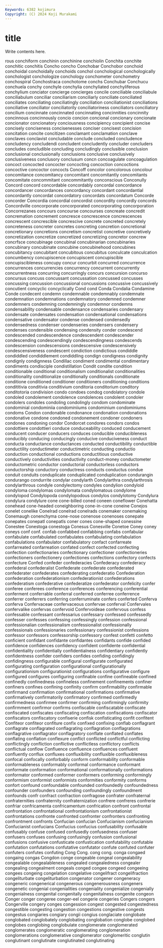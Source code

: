 ```yaml
---
Keywords: 6382 kojimura
Copyright: (C) 2024 Koji Murakami
---
```


# title

Write contents here.



rous conchiform conchinin conchinine conchiolin Conchita conchite conchitic conchitis
Concho concho Conchobar Conchobor conchoid conchoidal conchoidally conchoids conchol conchological
conchologically conchologist conchologize conchology conchometer conchometry conchospiral Conchostraca conchotome conchs
Conchubar Conchucu conchuela conchy conchyle conchylia conchyliated conchyliferous conchylium conciator
concierge concierges concile conciliable conciliabule conciliabulum conciliar conciliarism conciliarly conciliate
conciliated conciliates conciliating conciliatingly conciliation conciliationist conciliations conciliative conciliator conciliatorily
conciliatoriness conciliators conciliatory concilium concinnate concinnated concinnating concinnities concinnity concinnous
concinnously concio concion concional concionary concionate concionator concionatory conciousness concipiency
concipient concise concisely conciseness concisenesses conciser concisest concision concitation concite
concitizen conclamant conclamation conclave conclaves conclavist concludable conclude concluded concludence
concludency concludendi concludent concludently concluder concluders concludes concludible concluding concludingly
conclusible conclusion conclusional conclusionally conclusions conclusive conclusively conclusiveness conclusory conclusum
concn concoagulate concoagulation concoct concocted concocter concocting concoction concoctions concoctive
concoctor concocts Concoff concolor concolorous concolour concomitance concomitancy concomitant concomitantly
concomitants concomitate concommitant concommitantly conconscious Conconully Concord concord concordable concordably
concordal concordance concordancer concordances concordancy concordant concordantial concordantly concordat concordatory
concordats concordatum Concorde concorder Concordia concordial concordist concordity concordly concords
Concordville concorporate concorporated concorporating concorporation Concorrezanes concours concourse concourses concreate
concredit concremation concrement concresce concrescence concrescences concrescent concrescible concrescive concrete
concreted concretely concreteness concreter concretes concreting concretion concretional concretionary concretions
concretism concretist concretive concretively concretization concretize concretized concretizing concretor concrew
concrfsce concubinage concubinal concubinarian concubinaries concubinary concubinate concubine concubinehood concubines
concubitancy concubitant concubitous concubitus conculcate conculcation concumbency concupiscence concupiscent concupiscible
concupiscibleness concupy concur concurbit concurred concurrence concurrences concurrencies concurrency concurrent
concurrently concurrentness concurring concurringly concurs concursion concurso concursus concuss concussant
concussation concussed concusses concussing concussion concussional concussions concussive concussively concutient
concyclic concyclically Cond cond Conda Condalia Condamine Conde condecent condemn
condemnable condemnably condemnate condemnation condemnations condemnatory condemned condemner condemners condemning
condemningly condemnor condemns condensability condensable condensance condensaries condensary condensate condensates
condensation condensational condensations condensative condensator condense condensed condensedly condensedness condenser
condenseries condensers condensery condenses condensible condensing condensity conder condescend condescended
condescendence condescendent condescender condescending condescendingly condescendingness condescends condescension condescensions condescensive
condescensively condescensiveness condescent condiction condictious condiddle condiddled condiddlement condiddling condign
condigness condignity condignly condignness Condillac condiment condimental condimentary condiments condisciple
condistillation Condit condite condition conditionable conditional conditionalism conditionalist conditionalities conditionality
conditionalize conditionally conditionals conditionate conditione conditioned conditioner conditioners conditioning conditions
condititivia conditivia conditivium conditoria conditorium conditory conditotoria condivision condo condoes
condog condolatory condole condoled condolement condolence condolences condolent condoler condolers
condoles condoling condolingly condom condominate condominial condominiia condominiiums condominium condominiums
condoms Condon condonable condonance condonation condonations condonative condone condoned condonement
condoner condoners condones condoning condor Condorcet condores condors condos condottiere
condottieri conduce conduceability conduced conducement conducent conducer conducers conduces conducible
conducibleness conducibly conducing conducingly conducive conduciveness conduct conducta conductance conductances
conducted conductibility conductible conductility conductimeter conductimetric conducting conductio conduction conductional
conductions conductitious conductive conductively conductivities conductivity conduct-money conductometer conductometric conductor
conductorial conductorless conductors conductorship conductory conductress conducts conductus condue conduit
conduits conduplicate conduplicated conduplication condurangin condurango condurrite condylar condylarth Condylarthra
condylarthrosis condylarthrous condyle condylectomy condyles condylion condyloid condyloma condylomas condylomata
condylomatous condylome condylopod Condylopoda condylopodous condylos condylotomy Condylura condylura condylure
cone cone-billed coned coneen coneflower Conehatta conehead cone-headed coneighboring cone-in-cone
coneine Conejos conelet conelike Conelrad conelrad conelrads conemaker conemaking Conemaugh
conenchyma cone-nose conenose conenoses conepate conepates conepatl conepatls coner cones
cone-shaped conessine Conestee Conestoga conestoga Conesus Conesville Conetoe Coney coney
coneys conf conf. confab confabbed confabbing confabs confabular confabulate confabulated
confabulates confabulating confabulation confabulations confabulator confabulatory confact confarreate confarreated confarreation
confated confect confected confecting confection confectionaries confectionary confectioner confectioneries confectioners
confectionery confectiones confections confectory confects confecture Confed confeder confederacies Confederacy
confederacy confederal confederalist Confederate confederate confederated confederater confederates confederating confederatio
Confederation confederation confederationism confederationist confederations confederatism confederative confederatize confederator confelicity
confer conferee conferees conference conferences conferencing conferential conferment conferrable conferral
conferred conferree conferrence conferrer conferrers conferring conferruminate confers conferted Conferva
conferva Confervaceae confervaceous confervae conferval Confervales confervalike confervas confervoid Confervoideae
confervous confess confessable confessant confessarius confessary confessed confessedly confesser confesses
confessing confessingly confession confessional confessionalian confessionalism confessionalist confessionally confessionals confessionaries
confessionary confessionist confessions confessor confessors confessorship confessory confest confetti confetto
conficient confidant confidante confidantes confidants confide confided confidence confidences confidency
confident confidente confidential confidentiality confidentially confidentialness confidentiary confidently confidentness confider
confiders confides confiding confidingly confidingness configurable configural configurate configurated configurating
configuration configurational configurationally configurationism configurationist configurations configurative configure configured configures
configuring confinable confine confineable confined confinedly confinedness confineless confinement confinements
confiner confiners confines confining confinity confirm confirmability confirmable confirmand confirmation
confirmational confirmations confirmative confirmatively confirmatorily confirmatory confirmed confirmedly confirmedness confirmee
confirmer confirming confirmingly confirmity confirmment confirmor confirms confiscable confiscatable confiscate
confiscated confiscates confiscating confiscation confiscations confiscator confiscators confiscatory confiserie confisk
confisticating confit confitent Confiteor confiteor confiture confix confixed confixing conflab
conflagrant conflagrate conflagrated conflagrating conflagration conflagrations conflagrative conflagrator conflagratory conflate
conflated conflates conflating conflation conflexure conflict conflicted conflictful conflicting conflictingly
confliction conflictive conflictless conflictory conflicts conflictual conflow Confluence confluence confluences
confluent confluently conflux confluxes confluxibility confluxible confluxibleness confocal confocally conforbably
conform conformability conformable conformableness conformably conformal conformance conformant conformate conformation
conformational conformationally conformations conformator conformed conformer conformers conforming conformingly conformism
conformist conformists conformities conformity conforms confort confound confoundable confounded confoundedly
confoundedness confounder confounders confounding confoundingly confoundment confounds confr confract confraction
confragose confrater confraternal confraternities confraternity confraternization confrere confreres confrerie confriar
confricamenta confricamentum confrication confront confrontal confrontation confrontational confrontationism confrontationist confrontations
confronte confronted confronter confronters confronting confrontment confronts Confucian confucian Confucianism
confucianism Confucianist confucians Confucius confucius confusability confusable confusably confuse confused
confusedly confusedness confuser confusers confuses confusing confusingly confusion confusional confusions
confusive confusticate confustication confutability confutable confutation confutations confutative confutator confute
confuted confuter confuters confutes confuting Cong Cong. cong cong. conga
congaed congaing congas Congdon conge congeable congeal congealability congealable congealableness
congealed congealedness congealer congealing congealment congeals conged congee congeed congeeing
congees congeing congelation congelative congelifract congelifraction congeliturbate congeliturbation congenator congener
congeneracy congeneric congenerical congenerous congenerousness congeners congenetic congenial congenialities congeniality
congenialize congenially congenialness congenital congenitally congenitalness congenite congeon Conger conger
congeree conger-eel congerie congeries Congers congers Congerville congery conges congession
congest congested congestedness congestible congesting congestion congestions congestive congests congestus
congiaries congiary congii congius conglaciate conglobate conglobated conglobately conglobating conglobation
conglobe conglobed conglobes conglobing conglobulate conglomerate conglomerated conglomerates conglomeratic conglomerating
conglomeration conglomerations conglomerative conglomerator conglomeritic conglutin conglutinant conglutinate conglutinated conglutinating
